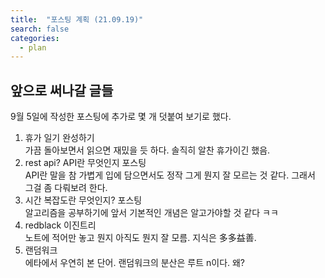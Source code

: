 ```yaml
---
title:  "포스팅 계획 (21.09.19)"
search: false
categories: 
  - plan
---
```


## 앞으로 써나갈 글들

9월 5일에 작성한 포스팅에 추가로 몇 개 덧붙여 보기로 했다.

1. 휴가 일기 완성하기  
가끔 돌아보면서 읽으면 재밌을 듯 하다. 솔직히 알찬 휴가이긴 했음.
2. rest api? API란 무엇인지 포스팅  
API란 말을 참 가볍게 입에 담으면서도 정작 그게 뭔지 잘 모르는 것 같다. 그래서 그걸 좀 다뤄보려 한다.
3. 시간 복잡도란 무엇인지? 포스팅  
알고리즘을 공부하기에 앞서 기본적인 개념은 알고가야할 것 같다 ㅋㅋ
4. redblack 이진트리  
노트에 적어만 놓고 뭔지 아직도 뭔지 잘 모름. 지식은 多多益善.  
5. 랜덤워크  
에타에서 우연히 본 단어. 랜덤워크의 분산은 루트 n이다. 왜?